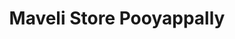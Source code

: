 ---
title: "Maveli Store Pooyappally"
url: /pooyappally/maveli-store-pooyappally/
shop: Dorfladen
---
